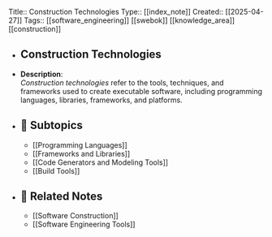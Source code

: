 Title:: Construction Technologies
Type:: [[index_note]]
Created:: [[2025-04-27]]
Tags:: [[software_engineering]] [[swebok]] [[knowledge_area]] [[construction]]

- ## Construction Technologies
- **Description**:  
  *Construction technologies* refer to the tools, techniques, and frameworks used to create executable software, including programming languages, libraries, frameworks, and platforms.
- ## 📂 Subtopics
	- [[Programming Languages]]
	- [[Frameworks and Libraries]]
	- [[Code Generators and Modeling Tools]]
	- [[Build Tools]]
- ## 📎 Related Notes
	- [[Software Construction]]
	- [[Software Engineering Tools]]